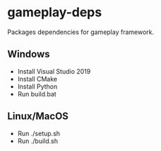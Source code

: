 gameplay-deps
=============

Packages dependencies for gameplay framework. 

Windows
-------
- Install Visual Studio 2019
- Install CMake
- Install Python
- Run build.bat

Linux/MacOS
-----------
- Run ./setup.sh
- Run ./build.sh
